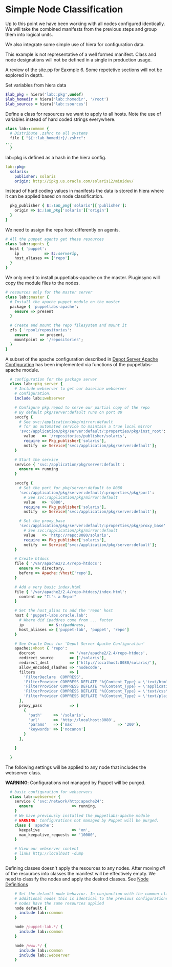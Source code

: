 # Simple Node Classification

Up to this point we have been working with all nodes configured identically.  We will take the combined manifests from the previous steps and group them into logical units.

We also integrate some simple use of hiera for configuration data.

This example is not representative of a well formed manifest. Class and node designations will not be defined in a single in production usage.

A review of the site.pp for Eaxmple 6. Some repetetive sections will not be explored in depth.

Set variables from hiera data

```ruby
$lab_pkg = hiera('lab::pkg',undef)
$lab_homedir = hiera('lab::homedir', '/root')
$lab_sources = hiera('lab::sources')
```

Define a class for resources we want to apply to all hosts. Note the use of variables instead of hard coded strings everywhere.
```ruby
class lab::common {
  # Distribute .zshrc to all systems
  file { "${::lab_homedir}/.zshrc":
...
  }
```

lab::pkg is defined as a hash in the hiera config.
```yaml
lab::pkg: 
  solaris: 
    publisher: solaris
    origin: http://ipkg.us.oracle.com/solaris12/minidev/
```

Instead of hard coding values in manifests the data is stored in
hiera where it can be applied based on node classification.
```ruby
  pkg_publisher { $::lab_pkg['solaris']['publisher']:
    origin => $::lab_pkg['solaris']['origin']
  }
}
```

We need to assign the repo host differently on agents.
```ruby
# All the puppet agents get these resources
class lab::agents {
  host { 'puppet':
    ip           => $::serverip,
    host_aliases => ['repo']
  }
}
```

We only need to install puppetlabs-apache on the master. Pluginsync will copy the module files to the nodes. 
```ruby
# resources only for the master server
class lab::master {
  # Install the apache puppet module on the master
  package { 'puppetlabs-apache':
    ensure => present
  }

  # Create and mount the repo filesystem and mount it
  zfs { 'rpool/repositories':
    ensure     => present,
    mountpoint => '/repositories';
  }
}
```

A subset of the apache configuration described in [Depot Server Apache Configuration](https://docs.oracle.com/cd/E23824_01/html/E21803/apache-config.html) has been implemented via functions of the puppetlabs-apache module.
```ruby
  # configuration for the package server
  class lab::pkg_server {
    # Include webserver to get our baseline webserver
    # configuration.
    include lab::webserver

    # Configure pkg.repod to serve our partial copy of the repo
    # By default pkg/server:default runs on port 80
    svccfg {
      # See svc:/application/pkg/mirror:default
      # for an automated service to maintain a true local mirror
      'svc:/application/pkg/server:default/:properties/pkg/inst_root':
        value   => '/repositories/publisher/solaris',
        require => Pkg_publisher['solaris'],
        notify  => Service['svc:/application/pkg/server:default'];
    }

    # Start the service
    service { 'svc:/application/pkg/server:default':
      ensure => running
    }

    svccfg {
      # Set the port for pkg/server:default to 8080
      'svc:/application/pkg/server:default/:properties/pkg/port':
        # See svc:/application/pkg/mirror:default
        value   => '8080',
        require => Pkg_publisher['solaris'],
        notify  => Service['svc:/application/pkg/server:default'];

      # Set the proxy_base
      'svc:/application/pkg/server:default/:properties/pkg/proxy_base':
        # See svc:/application/pkg/mirror:default
        value   => 'http://repo:8080/solaris',
        require => Pkg_publisher['solaris'],
        notify  => Service['svc:/application/pkg/server:default'];
    }

    # Create htdocs
    file { '/var/apache2/2.4/repo-htdocs':
      ensure => directory,
      before => Apache::Vhost['repo'],
    }

    # Add a very basic index.html
    file { '/var/apache2/2.4/repo-htdocs/index.html':
      content => "It's a Repo!"
    }

    # Set the host_alias to add the 'repo' host
    host { 'puppet-labs.oracle.lab':
      # Where did ipaddres come from ... facter
      ip           => $::ipaddress,
      host_aliases => ['puppet-lab', 'puppet', 'repo']
    }

    # See Oracle Docs for 'Depot Server Apache Configuration'
    apache::vhost { 'repo':
      docroot               => '/var/apache2/2.4/repo-htdocs',
      redirect_source       => ['/solaris'],
      redirect_dest         => ['http://localhost:8080/solaris/'],
      allow_encoded_slashes => 'nodecode',
      filters               => [
        'FilterDeclare  COMPRESS',
        'FilterProvider COMPRESS DEFLATE "%{Content_Type} = \'text/html\'"',
        'FilterProvider COMPRESS DEFLATE "%{Content_Type} = \'application/javascript\'"',
        'FilterProvider COMPRESS DEFLATE "%{Content_Type} = \'text/css\'"',
        'FilterProvider COMPRESS DEFLATE "%{Content_Type} = \'text/plain\'"',
      ],
      proxy_pass            => [
        {
          'path'     => '/solaris',
          'url'      => 'http://localhost:8080',
          'params'   => {'max'                   => '200'},
          'keywords' => ['nocanon']
        }
      ],

    }

  }
```
The following settings will be applied to any node that includes the webserver class.

**WARNING**: Configurations not managed by Puppet will be purged.
```ruby
  # basic configuration for webservers
  class lab::webserver {
    service { 'svc:/network/http:apache24':
      ensure                 => running,
    }
    # We have previously installed the puppetlabs-apache module
    # WARNING: Configurations not managed by Puppet will be purged.
    class { 'apache':
      keepalive              => 'on',
      max_keepalive_requests => '10000',
    }

    # View our webserver content
    # links http://localhost -dump
    }
```

Defining classes doesn't apply the resources to any nodes. After moving *all* of the resources into classes the manifest will be effectively empty. We need to classify the nodes and apply the desired classes. See [Node Definitions](https://docs.puppet.com/puppet/latest/reference/lang_node_definitions.html)

```ruby
    # Set the default node behavior. In conjunction with the common class and no
    # additional nodes this is identical to the previous configurations. i.e. all
    # nodes have the same resources applied
    node default {
      include lab::common
    }

    node /puppet-lab.*/ {
      include lab::common
    }

    node /www.*/ {
      include lab::common
      include lab::webserver
    }
``` 